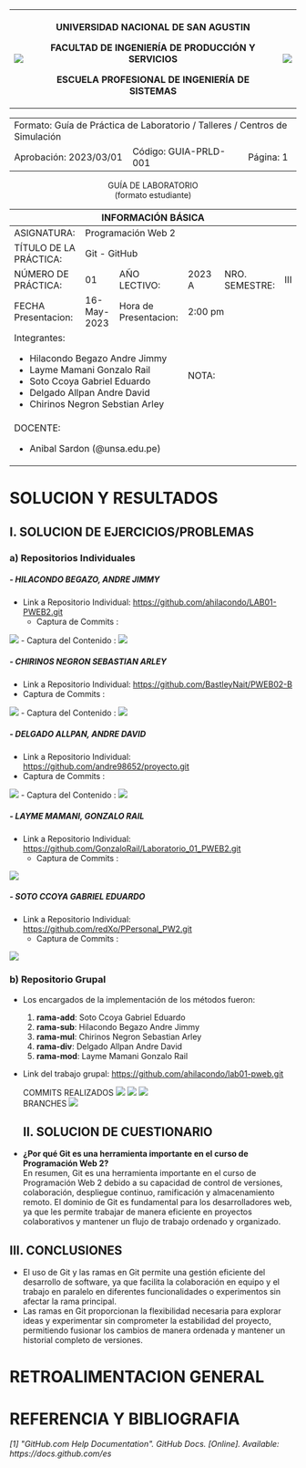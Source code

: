 <table>
  <tbody>
   <tr>
   <td><img src="https://github.com/rescobedoq/pw2/blob/main/epis.png?raw=true"></td>
   <th>
   <p>UNIVERSIDAD NACIONAL DE SAN AGUSTIN</p>
   <p>FACULTAD DE INGENIERÍA DE PRODUCCIÓN Y SERVICIOS</p>
   <p>ESCUELA PROFESIONAL DE INGENIERÍA DE SISTEMAS</p>
   </th>
   <td><img src="https://github.com/rescobedoq/pw2/blob/main/abet.png?raw=true"></td>
   </tr>
  </tbody>
</table>
<div align="center" dir="auto"><table>    
   <tbody>
   <tr><td colspan="3">Formato: Guía de Práctica de Laboratorio / Talleres / Centros de Simulación</td></tr>
   <tr><td>Aprobación:  2023/03/01</td><td>Código: GUIA-PRLD-001</td><td>Página: 1</td></tr>
   </tbody>
</table></div>
<div align="center" dir="auto">
   <span>GUÍA DE LABORATORIO</span><br>
   <span>(formato estudiante)</span>
</div>
<div align="center" dir="auto"><table>
   <tbody><tr><th colspan="6">INFORMACIÓN BÁSICA</th></tr>
   </tbody><tbody>
   <tr><td>ASIGNATURA:</td><td colspan="5">Programación Web 2</td></tr>
   <tr><td>TÍTULO DE LA PRÁCTICA:</td><td colspan="5">Git - GitHub</td></tr>
   <tr>
   <td>NÚMERO DE PRÁCTICA:</td><td>01</td><td>AÑO LECTIVO:</td><td>2023 A</td><td>NRO. SEMESTRE:</td><td>III</td>
   </tr>
   <tr>
   <td>FECHA Presentacion:</td><td>16-May-2023</td><td>Hora de Presentacion:</td><td colspan="3">2:00 pm</td>
   </tr>
   <tr><td colspan="3">Integrantes:
   <ul dir="auto">
   <li>Hilacondo Begazo Andre Jimmy</li>
   <li>Layme Mamani Gonzalo Rail</li>
   <li>Soto Ccoya Gabriel Eduardo</li>
   <li>Delgado Allpan Andre David</li>
   <li>Chirinos Negron Sebstian Arley</li>
   </ul>
   </td>
   <td> NOTA: </td>
   <td colspan="2"> </td>
   </tr><tr><td colspan="6">DOCENTE:
   <ul dir="auto">
   <li>Anibal Sardon (@unsa.edu.pe)</li>
   </ul>
   </td>
</tr></tbody></table></div>
   <h1>SOLUCION Y RESULTADOS</h1>
   <h2>I. SOLUCION DE EJERCICIOS/PROBLEMAS</h2>
   
### a) Repositorios Individuales

##### - HILACONDO BEGAZO, ANDRE JIMMY
- Link a Repositorio Individual: https://github.com/ahilacondo/LAB01-PWEB2.git
  - Captura de Commits :
<img src="https://github.com/ahilacondo/LAB01-PWEB2/blob/main/img/Commit.png?raw=true"/>
  - Captura del Contenido :
<img src="https://github.com/ahilacondo/LAB01-PWEB2/blob/main/img/Contenido.PNG?raw=true"/>

##### - CHIRINOS NEGRON SEBASTIAN ARLEY
- Link a Repositorio Individual: https://github.com/BastleyNait/PWEB02-B
 - Captura de Commits :
<img src="https://raw.githubusercontent.com/BastleyNait/InformacionIrrelevante/main/imagenes/b01cde1c-191d-4290-8d9d-a794db312bfc.jpg?"/>
 - Captura del Contenido :
<img src="https://raw.githubusercontent.com/BastleyNait/InformacionIrrelevante/main/imagenes/Captura%20de%20pantalla%202023-05-15%20230644.png"/>

##### - DELGADO ALLPAN, ANDRE DAVID
- Link a Repositorio Individual: https://github.com/andre98652/proyecto.git
 - Captura de Commits :
<img src="https://raw.githubusercontent.com/andre98652/proyecto/main/Imagen1.png"/>
 - Captura del Contenido :
<img src="https://raw.githubusercontent.com/andre98652/proyecto/main/Imagen12.png"/>

##### - LAYME MAMANI, GONZALO RAIL
- Link a Repositorio Individual: https://github.com/GonzaloRail/Laboratorio_01_PWEB2.git
  - Captura de Commits :
<img src="https://github.com/GonzaloRail/Laboratorio_01_PWEB2/blob/main/commit.jpg?raw=true"/>

##### - SOTO CCOYA GABRIEL EDUARDO
- Link a Repositorio Individual: https://github.com/redXo/PPersonal_PW2.git
  - Captura de Commits :
<img src="https://github.com/redXo/PPersonal_PW2/blob/main/WhatsApp%20Image%202023-05-16%20at%201.45.08%20PM.jpeg?raw=true"/>
   
### b) Repositorio Grupal
- Los encargados de la implementación de los métodos fueron:
    1. **rama-add**: Soto Ccoya Gabriel Eduardo
    2. **rama-sub**: Hilacondo Begazo Andre Jimmy
    3. **rama-mul**: Chirinos Negron Sebastian Arley
    4. **rama-div**: Delgado Allpan Andre David
    5. **rama-mod**: Layme Mamani Gonzalo Rail
 - Link del trabajo grupal: <a href="https://github.com/ahilacondo/lab01-pweb.git">https://github.com/ahilacondo/lab01-pweb.git</a></li>
   <span>COMMITS REALIZADOS</span>
   <img src="https://github.com/ahilacondo/lab01-pweb/blob/main/img/Commit.png?raw=true"/>
   <img src="https://github.com/ahilacondo/lab01-pweb/blob/main/img/Commit2.PNG?raw=true"/>
   <img src="https://github.com/ahilacondo/lab01-pweb/blob/main/img/Commit3.PNG?raw=true"/>
   <br><span>BRANCHES</span>
   <img src="https://github.com/ahilacondo/lab01-pweb/blob/main/img/branches.PNG?raw=true"/>
    
          
          
          
   <h2>II. SOLUCION DE CUESTIONARIO</h2>
   
  - **¿Por qué Git es una herramienta importante en el curso de Programación Web 2?**
      <br>En resumen, Git es una herramienta importante en el curso de Programación Web 2 debido a su capacidad de control de versiones, colaboración, despliegue continuo, ramificación y almacenamiento remoto. El dominio de Git es fundamental para los desarrolladores web, ya que les permite trabajar de manera eficiente en proyectos colaborativos y mantener un flujo de trabajo ordenado y organizado.</br>
   <h2>III. CONCLUSIONES</h2>
   <ul>
      <li>El uso de Git y las ramas en Git permite una gestión eficiente del desarrollo de software, ya que facilita la colaboración en equipo y el trabajo en paralelo en diferentes funcionalidades o experimentos sin afectar la rama principal.</li>
      <li> Las ramas en Git proporcionan la flexibilidad necesaria para explorar ideas y experimentar sin comprometer la estabilidad del proyecto, permitiendo fusionar los cambios de manera ordenada y mantener un historial completo de versiones.</li>
   </ul>
   <h1>RETROALIMENTACION GENERAL</h1>
   <h1>REFERENCIA Y BIBLIOGRAFIA</h1>
   <i>[1] "GitHub.com Help Documentation". GitHub Docs. [Online]. Available: https://docs.github.com/es</i>

